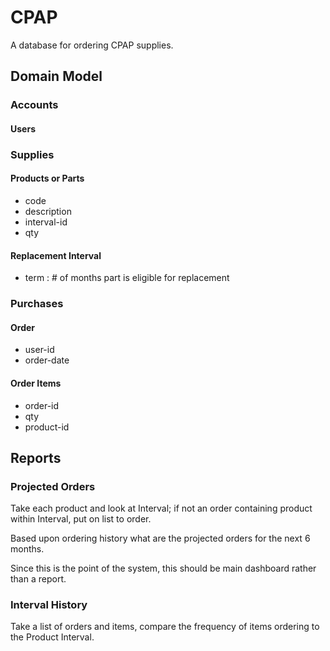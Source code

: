 # CPAP

A database for ordering CPAP supplies.

## Domain Model

### Accounts

#### Users

### Supplies

#### Products or Parts
* code
* description
* interval-id
* qty

#### Replacement Interval
* term : # of months part is eligible for replacement

### Purchases

#### Order
* user-id
* order-date

#### Order Items
* order-id
* qty
* product-id


## Reports
### Projected Orders

Take each product and look at Interval; if not an order containing
product within Interval, put on list to order.

Based upon ordering history what are the projected orders for the next
6 months.

Since this is the point of the system, this should be main dashboard rather
than a report.

### Interval History
Take a list of orders and items, compare the frequency of items ordering to
the Product Interval.

